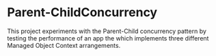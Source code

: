 # Parent-ChildConcurrency

This project experiments with the Parent-Child concurrency pattern by testing the performance of an app the which implements three different Managed Object Context arrangements.
